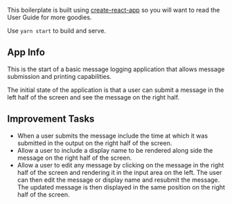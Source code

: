 This boilerplate is built using [create-react-app](https://github.com/facebook/create-react-app) so you will want to read the User Guide for more goodies.

Use `yarn start` to build and serve.

## App Info

This is the start of a basic message logging application that allows message submission and printing capabilities.

The initial state of the application is that a user can submit a message in the left half of the screen and see the message on the right half.

## Improvement Tasks

- When a user submits the message include the time at which it was submitted in the output on the right half of the screen.
- Allow a user to include a display name to be rendered along side the message on the right half of the screen.
- Allow a user to edit any message by clicking on the message in the right half of the screen and rendering it in the input area on the left. The user can then edit the message or display name and resubmit the message. The updated message is then displayed in the same position on the right half of the screen.

